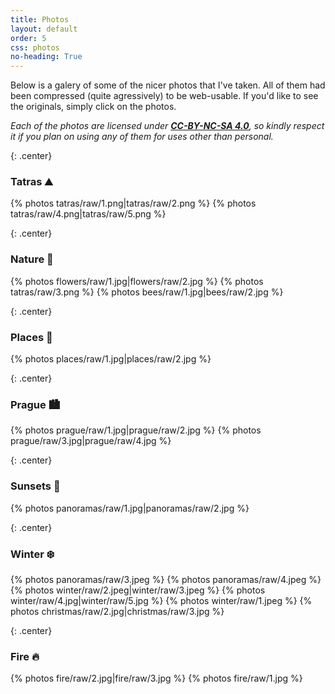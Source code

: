 ```yaml
---
title: Photos
layout: default
order: 5
css: photos
no-heading: True
---
```


Below is a galery of some of the nicer photos that I've taken.
All of them had been compressed (quite agressively) to be web-usable.
If you'd like to see the originals, simply click on the photos.

_Each of the photos are licensed under **[CC-BY-NC-SA 4.0](https://creativecommons.org/licenses/by-nc-sa/4.0/)**, so kindly respect it if you plan on using any of them for uses other than personal._

{: .center}
### Tatras ⛰️
<div class='section'>
{% photos tatras/raw/1.png|tatras/raw/2.png %}
{% photos tatras/raw/4.png|tatras/raw/5.png %}
</div>

{: .center}
### Nature 🐞
<div class='section'>
{% photos flowers/raw/1.jpg|flowers/raw/2.jpg %}
{% photos tatras/raw/3.png %}
{% photos bees/raw/1.jpg|bees/raw/2.jpg %}
</div>

{: .center}
### Places 📍
<div class='section'>
{% photos places/raw/1.jpg|places/raw/2.jpg %}
</div>

{: .center}
### Prague 🏙️
<div class='section'>
{% photos prague/raw/1.jpg|prague/raw/2.jpg %}
{% photos prague/raw/3.jpg|prague/raw/4.jpg %}
</div>

{: .center}
### Sunsets 🌇
<div class='section'>
{% photos panoramas/raw/1.jpg|panoramas/raw/2.jpg %}
</div>

{: .center}
### Winter ❄️
<div class='section'>
{% photos panoramas/raw/3.jpeg %}
{% photos panoramas/raw/4.jpeg %}
{% photos winter/raw/2.jpeg|winter/raw/3.jpeg %}
{% photos winter/raw/4.jpg|winter/raw/5.jpg %}
{% photos winter/raw/1.jpeg %}
{% photos christmas/raw/2.jpg|christmas/raw/3.jpg %}
</div>

{: .center}
### Fire 🔥
<div class='section'>
{% photos fire/raw/2.jpg|fire/raw/3.jpg %}
{% photos fire/raw/1.jpg %}
</div>
